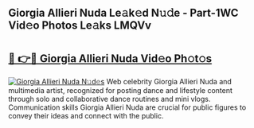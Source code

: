 ## Giorgia Allieri Nuda Le𝚊k𝚎d N𝚞𝚍e - Part-1WC Vid𝚎o Photos Le𝚊ks LMQVv

# <h2><a href="http://fbfhwhv.evod.top/?m=Giorgia+Allieri+Nuda">🔗 👉🔴 Giorgia Allieri Nuda Vid𝚎o Ph𝚘t𝚘s</a></h2>

[![Giorgia Allieri Nuda N𝚞d𝚎s](https://i.imgur.com/8V9OHl7.gif)](http://fbfhwhv.evod.top/?m=Giorgia+Allieri+Nuda)
Web celebrity Giorgia Allieri Nuda and multimedia artist, recognized for posting dance and lifestyle content through solo and collaborative dance routines and mini vlogs. Communication skills Giorgia Allieri Nuda are crucial for public figures to convey their ideas and connect with the public. 
